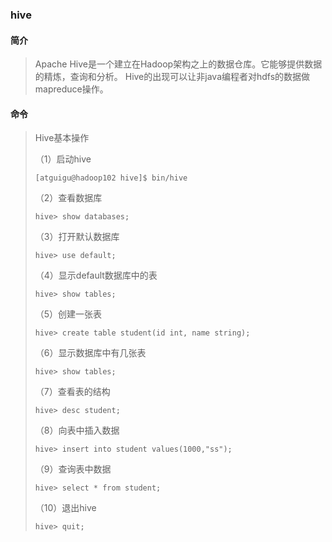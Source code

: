 ### hive
#### 简介
>Apache Hive是一个建立在Hadoop架构之上的数据仓库。它能够提供数据的精炼，查询和分析。
>Hive的出现可以让非java编程者对hdfs的数据做mapreduce操作。
>
#### 命令
> Hive基本操作
>
>（1）启动hive
>
> `[atguigu@hadoop102 hive]$ bin/hive`
>
>（2）查看数据库
>
> `hive> show databases;`
>
>（3）打开默认数据库
>
> `hive> use default;`
>
>（4）显示default数据库中的表
>
> `hive> show tables;`
>
>（5）创建一张表
>
>`hive> create table student(id int, name string);`
>
>（6）显示数据库中有几张表
>
>`hive> show tables;`
>
>（7）查看表的结构
>
>`hive> desc student;`
>
>（8）向表中插入数据
>
>`hive> insert into student values(1000,"ss");`
>
>（9）查询表中数据
>
>`hive> select * from student;`
>
>（10）退出hive
>
>`hive> quit;`


####
